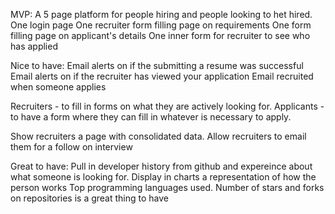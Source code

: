 MVP: A 5 page platform for people hiring and people looking to het hired.
One login page
One recruiter form filling page on requirements
One form filling page on applicant's details
One inner form for recruiter to see who has applied

Nice to have: 
Email alerts on if the submitting a resume was successful
Email alerts on if the recruiter has viewed your application
Email recruited when someone applies


Recruiters - to fill in forms on what they are actively looking for.
Applicants - to have a form where they can fill in whatever is necessary to apply.

Show recruiters a page with consolidated data.
Allow recruiters to email them for a follow on interview

Great to have: 
Pull in developer history from github and expereince about what someone is looking for.
Display in charts a representation of how the person works
Top programming languages used.
Number of stars and forks on repositories is a great thing to have

